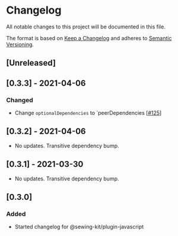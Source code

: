 # Changelog

All notable changes to this project will be documented in this file.

The format is based on [Keep a Changelog](http://keepachangelog.com/en/1.0.0/)
and adheres to [Semantic Versioning](http://semver.org/spec/v2.0.0.html).

## [Unreleased]

## [0.3.3] - 2021-04-06

### Changed

- Change `optionalDependencies` to `peerDependencies [[#125](https://github.com/Shopify/sewing-kit-next/pull/125/files)]

## [0.3.2] - 2021-04-06

- No updates. Transitive dependency bump.

## [0.3.1] - 2021-03-30

- No updates. Transitive dependency bump.

## [0.3.0]

### Added

- Started changelog for @sewing-kit/plugin-javascript
